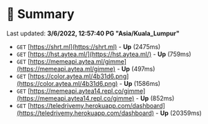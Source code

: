 # 📖 Summary
Last updated: **3/6/2022, 12:57:40 PG "Asia/Kuala_Lumpur"**

- `GET` [https://shrt.ml](https://shrt.ml) - **Up** (2475ms)
- `GET` [https://hst.aytea.ml/](https://hst.aytea.ml/) - **Up** (759ms)
- `GET` [https://memeapi.aytea.ml/gimme](https://memeapi.aytea.ml/gimme) - **Up** (497ms)
- `GET` [https://color.aytea.ml/4b31d6.png](https://color.aytea.ml/4b31d6.png) - **Up** (1586ms)
- `GET` [https://memeapi.aytea14.repl.co/gimme](https://memeapi.aytea14.repl.co/gimme) - **Up** (852ms)
- `GET` [https://teledrivemy.herokuapp.com/dashboard](https://teledrivemy.herokuapp.com/dashboard) - **Up** (20359ms)
